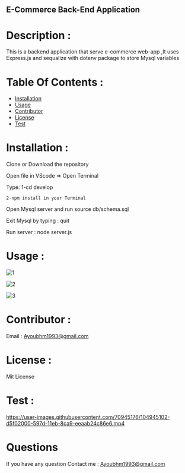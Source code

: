  
 ## E-Commerce Back-End Application

  # Description :

  This is a backend application that serve e-commerce web-app ,It uses Express.js and sequalize
  with dotenv package to store Mysql variables


  # Table Of Contents :

  * [Installation](#Installation)
  * [Usage](#Usage)
  * [Contributor](#Contributor)
  * [License](#License)
  * [Test](#Test)
  
  
  # Installation :

  Clone or Download the repository 

  Open file in VScode => Open Terminal
  
  Type:
    1-cd develop

    2-npm install in your Terminal
  
  Open Mysql server and run source db/schema.sql

  Exit Mysql by typing : quit

  Run server : node server.js

  

  # Usage :

  ![1](https://user-images.githubusercontent.com/70945176/104886103-c85f7980-592e-11eb-8e0e-fceceefc8e89.JPG)

  ![2](https://user-images.githubusercontent.com/70945176/104886139-df05d080-592e-11eb-8dd9-01fd3d4844b6.JPG)
 
  ![3](https://user-images.githubusercontent.com/70945176/104886162-e75e0b80-592e-11eb-88a6-e6adbda80874.JPG)



  # Contributor :

  Email : Ayoubhm1993@gmail.com

  # License :

  Mit License

  # Test :

   
  https://user-images.githubusercontent.com/70945176/104945102-d5f02000-597d-11eb-8ca9-eeaab24c86e6.mp4


  # Questions

  If you have any question 
     Contact me :
   Ayoubhm1993@gmail.com
